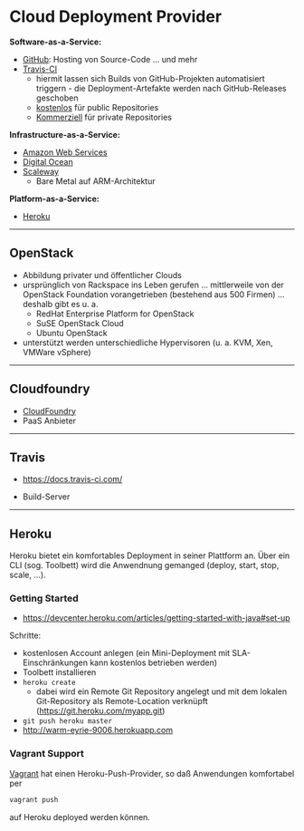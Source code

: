 # Cloud Deployment Provider

**Software-as-a-Service:**

* [GitHub](https://github.com/): Hosting von Source-Code ... und mehr
* [Travis-CI](https://travis-ci.org/)
  * hiermit lassen sich Builds von GitHub-Projekten automatisiert triggern - die Deployment-Artefakte werden nach GitHub-Releases geschoben
  * [kostenlos](https://travis-ci.org/) für public Repositories
  * [Kommerziell](https://travis-ci.com/) für private Repositories

**Infrastructure-as-a-Service:**

* [Amazon Web Services](https://aws.amazon.com)
* [Digital Ocean](https://www.digitalocean.com/)
* [Scaleway](https://www.scaleway.com/)
  * Bare Metal auf ARM-Architektur

**Platform-as-a-Service:**

* [Heroku](https://devcenter.heroku.com/categories/java)

---

## OpenStack

* Abbildung privater und öffentlicher Clouds
* ursprünglich von Rackspace ins Leben gerufen ... mittlerweile von der OpenStack Foundation vorangetrieben (bestehend aus 500 Firmen) ... deshalb gibt es u. a.
  * RedHat Enterprise Platform for OpenStack
  * SuSE OpenStack Cloud
  * Ubuntu OpenStack
* unterstützt werden unterschiedliche Hypervisoren (u. a. KVM, Xen, VMWare vSphere)

---

## Cloudfoundry

* [CloudFoundry](https://www.cloudfoundry.org)
* PaaS Anbieter

---

## Travis

* https://docs.travis-ci.com/

* Build-Server

---

## Heroku

Heroku bietet ein komfortables Deployment in seiner Plattform an. Über ein CLI (sog. Toolbett) wird die Anwendnung gemanged (deploy, start, stop, scale, ...).

### Getting Started

* https://devcenter.heroku.com/articles/getting-started-with-java#set-up

Schritte:

* kostenlosen Account anlegen (ein Mini-Deployment mit SLA-Einschränkungen kann kostenlos betrieben werden)
* Toolbett installieren
* ``heroku create``
  * dabei wird ein Remote Git Repository angelegt und mit dem lokalen Git-Repository als Remote-Location verknüpft (https://git.heroku.com/myapp.git)
* ``git push heroku master``
* http://warm-eyrie-9006.herokuapp.com

### Vagrant Support

[Vagrant](vagrant.md) hat einen Heroku-Push-Provider, so daß Anwendungen komfortabel per

```bash
vagrant push
```

auf Heroku deployed werden können.